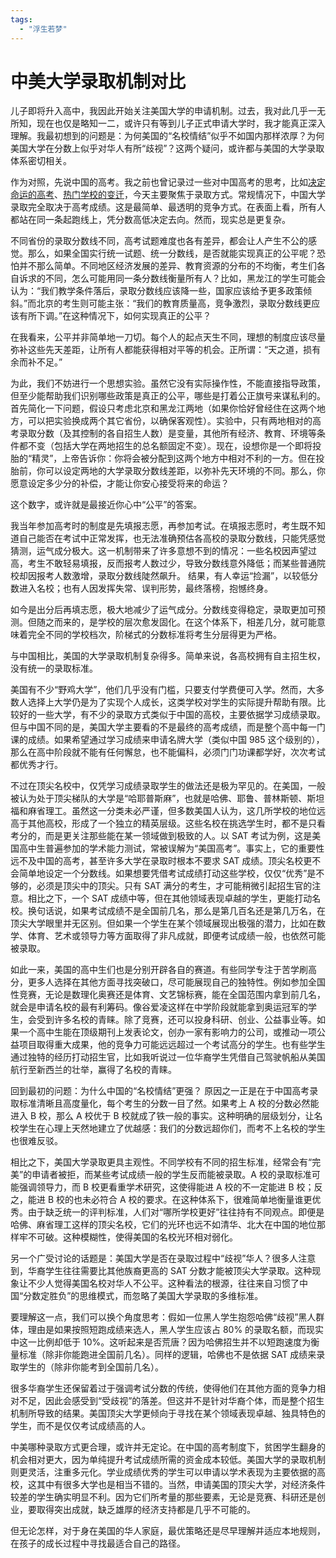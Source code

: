```yaml
---
tags: 
  - "浮生若梦"
---
```


# 中美大学录取机制对比

儿子即将升入高中，我因此开始关注美国大学的申请机制。过去，我对此几乎一无所知，现在也仅是略知一二，或许只有等到儿子正式申请大学时，我才能真正深入理解。我最初想到的问题是：为何美国的“名校情结”似乎不如国内那样浓厚？为何美国大学在分数上似乎对华人有所“歧视”？这两个疑问，或许都与美国的大学录取体系密切相关。

作为对照，先说中国的高考。我之前也曾记录过一些对中国高考的思考，比如[决定命运的高考](2024-06-29-决定命运的高考/index.md)、[热门学校的变迁](2024-07-28-热门学校的变迁/index.md)，今天主要聚焦于录取方式。常规情况下，中国大学录取完全取决于高考成绩。这是最简单、最透明的竞争方式。在表面上看，所有人都站在同一条起跑线上，凭分数高低决定去向。然而，现实总是更复杂。

不同省份的录取分数线不同，高考试题难度也各有差异，都会让人产生不公的感觉。那么，如果全国实行统一试题、统一分数线，是否就能实现真正的公平呢？恐怕并不那么简单。不同地区经济发展的差异、教育资源的分布的不均衡，考生们各自诉求的不同，怎么可能用同一条分数线衡量所有人？比如，黑龙江的学生可能会认为：“我们教学条件落后，录取分数线应该降一些，国家应该给予更多政策倾斜。”而北京的考生则可能主张：“我们的教育质量高，竞争激烈，录取分数线更应该有所下调。”在这种情况下，如何实现真正的公平？

在我看来，公平并非简单地一刀切。每个人的起点天生不同，理想的制度应该尽量弥补这些先天差距，让所有人都能获得相对平等的机会。正所谓：“天之道，损有余而补不足。”

为此，我们不妨进行一个思想实验。虽然它没有实际操作性，不能直接指导政策，但至少能帮助我们识别哪些政策是真正的公平，哪些是打着公正旗号来谋私利的。首先简化一下问题，假设只考虑北京和黑龙江两地（如果你恰好曾经住在这两个地方，可以把实验换成两个其它省份，以确保客观性）。实验中，只有两地相对的高考录取分数（及其控制的各自招生人数）是变量，其他所有经济、教育、环境等条件都不变（包括大学在两地招生的总名额固定不变）。现在，设想你是一个即将投胎的“精灵”，上帝告诉你：你将会被分配到这两个地方中相对不利的一方。但在投胎前，你可以设定两地的大学录取分数线差距，以弥补先天环境的不同。那么，你愿意设定多少分的补偿，才能让你安心接受将来的命运？

这个数字，或许就是最接近你心中“公平”的答案。

我当年参加高考时的制度是先填报志愿，再参加考试。在填报志愿时，考生既不知道自己能否在考试中正常发挥，也无法准确预估各高校的录取分数线，只能凭感觉猜测，运气成分极大。这一机制带来了许多意想不到的情况：一些名校因声望过高，考生不敢轻易填报，反而报考人数过少，导致分数线意外降低；而某些普通院校却因报考人数激增，录取分数线陡然飙升。 结果，有人幸运“捡漏”，以较低分数进入名校；也有人因发挥失常、误判形势，最终落榜，抱憾终身。

如今是出分后再填志愿，极大地减少了运气成分。分数线变得稳定，录取更加可预测。但随之而来的，是学校的层次愈发固化。在这个体系下，相差几分，就可能意味着完全不同的学校档次，阶梯式的分数标准将考生分层得更为严格。

与中国相比，美国的大学录取机制复杂得多。简单来说，各高校拥有自主招生权，没有统一的录取标准。

美国有不少“野鸡大学”，他们几乎没有门槛，只要支付学费便可入学。然而，大多数人选择上大学仍是为了实现个人成长，这类学校对学生的实际提升帮助有限。比较好的一些大学，有不少的录取方式类似于中国的高校，主要依据学习成绩录取。但与中国不同的是，美国大学主要看的不是最终的高考成绩，而是整个高中每一门课的成绩。如果希望通过学习成绩来申请名牌大学（类似中国 985 这个级别的），那么在高中阶段就不能有任何懈怠，也不能偏科，必须门门功课都学好，次次考试都优秀才行。

不过在顶尖名校中，仅凭学习成绩录取学生的做法还是极为罕见的。在美国，一般被认为处于顶尖梯队的大学是“哈耶普斯麻”，也就是哈佛、耶鲁、普林斯顿、斯坦福和麻省理工。虽然这一分类未必严谨，但多数美国人认为，这几所学校的地位远高于其他高校，形成了一个独立的精英层级。这些名校在挑选学生时，都不是只看考分的，而是更关注那些能在某一领域做到极致的人。以 SAT 考试为例，这是美国高中生普遍参加的学术能力测试，常被误解为“美国高考”。事实上，它的重要性远不及中国的高考，甚至许多大学在录取时根本不要求 SAT 成绩。顶尖名校更不会简单地设定一个分数线。如果想要凭借考试成绩打动这些学校，仅仅“优秀”是不够的，必须是顶尖中的顶尖。只有 SAT 满分的考生，才可能稍微引起招生官的注意。相比之下，一个 SAT 成绩中等，但在其他领域表现卓越的学生，更能打动名校。换句话说，如果考试成绩不是全国前几名，那么是第几百名还是第几万名，在顶尖大学眼里并无区别。但如果一个学生在某个领域展现出极强的潜力，比如在数学、体育、艺术或领导力等方面取得了非凡成就，即便考试成绩一般，也依然可能被录取。

如此一来，美国的高中生们也是分别开辟各自的赛道。有些同学专注于苦学刷高分，更多人选择在其他方面寻找突破口，尽可能展现自己的独特性。例如参加全国性竞赛，无论是数理化奥赛还是体育、文艺锦标赛，能在全国范围内拿到前几名，就会是申请名校的最有利筹码。像谷爱凌这样在中学阶段就能拿到奥运冠军的学生，会受到许多名校的青睐。除了竞赛，还可以投身科研、创业、公益事业等。如果一个高中生能在顶级期刊上发表论文，创办一家有影响力的公司，或推动一项公益项目取得重大成果，他的竞争力可能远远超过一个考试高分的学生。也有些学生通过独特的经历打动招生官，比如我听说过一位华裔学生凭借自己驾驶帆船从美国航行至新西兰的壮举，赢得了名校的青睐。

回到最初的问题：为什么中国的“名校情结”更强？ 原因之一正是在于中国高考录取标准清晰且高度量化，每个考生的分数一目了然。如果考上 A 校的分数必然能进入 B 校，那么 A 校优于 B 校就成了铁一般的事实。这种明确的层级划分，让名校学生在心理上天然地建立了优越感：我们的分数远超你们，而考不上名校的学生也很难反驳。

相比之下，美国大学录取更具主观性。不同学校有不同的招生标准，经常会有“完美”的申请者被拒，而某些考试成绩一般的学生反而能被录取。A 校的录取标准可能强调领导力，而 B 校更看重学术研究，这使得能进 A 校的不一定能进 B 校；反之，能进 B 校的也未必符合 A 校的要求。在这种体系下，很难简单地衡量谁更优秀。由于缺乏统一的评判标准，人们对“哪所学校更好”往往持有不同观点。即便是哈佛、麻省理工这样的顶尖名校，它们的光环也远不如清华、北大在中国的地位那样牢不可破。这种模糊性，使得美国的名校光环相对弱化。

另一个广受讨论的话题是：美国大学是否在录取过程中“歧视”华人？很多人注意到，华裔学生往往需要比其他族裔更高的 SAT 分数才能被顶尖大学录取。这种现象让不少人觉得美国名校对华人不公平。这种看法的根源，往往来自习惯了中国“分数定胜负”的思维模式，而忽略了美国大学录取的多维标准。

要理解这一点，我们可以换个角度思考：假如一位黑人学生抱怨哈佛“歧视”黑人群体，理由是如果按照短跑成绩来选人，黑人学生应该占 80% 的录取名额，而现实中这一比例却低于 10%。这听起来是否荒唐？因为哈佛招生并不以短跑速度为衡量标准（除非你能跑进全国前几名）。同样的逻辑，哈佛也不是依据 SAT 成绩来录取学生的（除非你能考到全国前几名）。

很多华裔学生还保留着过于强调考试分数的传统，使得他们在其他方面的竞争力相对不足，因此会感受到“受歧视”的落差。但这并不是针对华裔个体，而是整个招生机制所导致的结果。美国顶尖大学更倾向于寻找在某个领域表现卓越、独具特色的学生，而不是仅仅考试成绩高的人。

中美哪种录取方式更合理，或许并无定论。在中国的高考制度下，贫困学生翻身的机会相对更大，因为单纯提升考试成绩所需的资金成本较低。美国大学的录取机制则更灵活，注重多元化。学业成绩优秀的学生可以申请以学术表现为主要依据的高校，这其中有很多大学也是相当不错的。当然，申请美国的顶尖大学，对经济条件较差的学生确实明显不利。因为它们所考量的那些要素，无论是竞赛、科研还是创业，要取得突出成就，缺乏雄厚的经济支持都是几乎不可能的。

但无论怎样，对于身在美国的华人家庭，最优策略还是尽早理解并适应本地规则，在孩子的成长过程中寻找最适合自己的路径。
